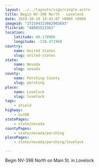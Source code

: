 ```yaml
---
layout: ../../layouts/sign/single.astro
title: Begin NV-398 North - Lovelock
date: 2019-10-19 14:41:07 +0000 +0000
imageid: "272194323082903693"
flickrid: "48985522361"
location:
    latitude: 40.178906
    longitude: -118.471969
country:
    name: United States
    slug: united-states
state:
    name: Nevada
    slug: nevada
county:
    name: Pershing County
    slug: pershing
place:
    name: Lovelock
    slug: lovelock
tags:
    - shield
highway:
    - nv398
statePages:
    - state/nevada
countyPages:
    - state/nevada/pershing
placePages:
    - state/nevada/pershing/lovelock

---
```

Begin NV-398 North on Main St. in Lovelock